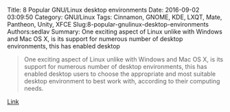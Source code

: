 Title: 8 Popular GNU/Linux desktop environments
Date: 2016-09-02 03:09:50
Category: GNU/Linux
Tags: Cinnamon, GNOME, KDE, LXQT, Mate, Pantheon, Unity, XFCE
Slug:8-popular-gnulinux-desktop-environments
Authors:sedlav
Summary: One exciting aspect of Linux unlike with Windows and Mac OS X, is its support for numerous number of desktop environments, this has enabled desktop 

> One exciting aspect of Linux unlike with Windows and Mac OS X, is its support for numerous number of desktop environments, this has enabled desktop users to choose the appropriate and most suitable desktop environment to best work with, according to their computing needs.

[Link](http://www.tecmint.com/best-linux-desktop-environments/)
